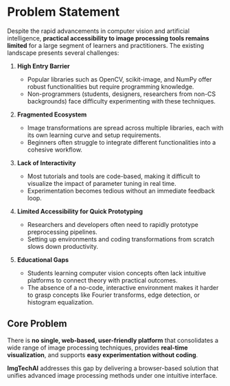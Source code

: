 # Problem Statement

Despite the rapid advancements in computer vision and artificial intelligence, **practical accessibility to image processing tools remains limited** for a large segment of learners and practitioners. The existing landscape presents several challenges:

1. **High Entry Barrier**

   * Popular libraries such as OpenCV, scikit-image, and NumPy offer robust functionalities but require programming knowledge.
   * Non-programmers (students, designers, researchers from non-CS backgrounds) face difficulty experimenting with these techniques.

2. **Fragmented Ecosystem**

   * Image transformations are spread across multiple libraries, each with its own learning curve and setup requirements.
   * Beginners often struggle to integrate different functionalities into a cohesive workflow.

3. **Lack of Interactivity**

   * Most tutorials and tools are code-based, making it difficult to visualize the impact of parameter tuning in real time.
   * Experimentation becomes tedious without an immediate feedback loop.

4. **Limited Accessibility for Quick Prototyping**

   * Researchers and developers often need to rapidly prototype preprocessing pipelines.
   * Setting up environments and coding transformations from scratch slows down productivity.

5. **Educational Gaps**

   * Students learning computer vision concepts often lack intuitive platforms to connect theory with practical outcomes.
   * The absence of a no-code, interactive environment makes it harder to grasp concepts like Fourier transforms, edge detection, or histogram equalization.

## Core Problem

There is **no single, web-based, user-friendly platform** that consolidates a wide range of image processing techniques, provides **real-time visualization**, and supports **easy experimentation without coding**.

**ImgTechAI** addresses this gap by delivering a browser-based solution that unifies advanced image processing methods under one intuitive interface.
